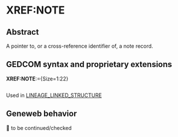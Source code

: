 ﻿# XREF:NOTE
## Abstract
A pointer to, or a cross-reference identifier of, a note record.


## GEDCOM syntax and proprietary extensions

**XREF:NOTE**:={Size=1:22}
<pre>
</pre>
Used in <a href=Ged.LINEAGE_LINKED_STRUCTURE.md>LINEAGE_LINKED_STRUCTURE</a><br />
## Geneweb behavior



🚧 to be continued/checked


